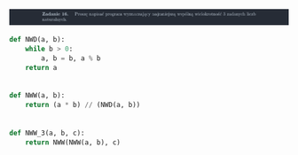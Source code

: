<picture>
  <source srcset="../../srt/zbior_zadan/16.png" media="(prefers-color-scheme: light)">
  <source srcset="../../srt/zbior_zadan/black_16.png" media="(prefers-color-scheme: dark)">
  <img src="../../srt/zbior_zadan/black_16.png" alt="zadanie 16">
</picture>

```python
def NWD(a, b):
    while b > 0:
        a, b = b, a % b
    return a


def NWW(a, b):
    return (a * b) // (NWD(a, b))


def NWW_3(a, b, c):
    return NWW(NWW(a, b), c)



```